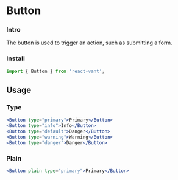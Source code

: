 # Button

### Intro

The button is used to trigger an action, such as submitting a form.

### Install

```js
import { Button } from 'react-vant';
```

## Usage

### Type

```jsx
<Button type="primary">Primary</Button>
<Button type="info">Info</Button>
<Button type="default">Danger</Button>
<Button type="warning">Warning</Button>
<Button type="danger">Danger</Button>
```

### Plain

```jsx
<Button plain type="primary">Primary</Button>
```
